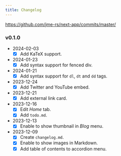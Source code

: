 ```yaml
---
title: Changelog
---
```


https://github.com/jme-rs/next-app/commits/master/

### v0.1.0

- 2024-02-03
  - [x] Add KaTeX support.
- 2024-01-23
  - [x] Add syntax support for fenced div.
- 2024-01-21
  - [x] Add syntax support for `dl`, `dt` and `dd` tags.
- 2023-12-24
  - [x] Add Twitter and YouTube embed.
- 2023-12-21
  - [x] Add external link card.
- 2023-12-16
  - [x] Edit *Home* tab.
  - [x] Add `todo.md`.
- 2023-12-13
  - [x] Enable to show thumbnail in *Blog* menu.
- 2023-12-09
  - [x] Create `changelog.md`.
  - [x] Enable to show images in Markdown.
  - [x] Add table of contents to accordion menu.

